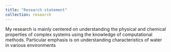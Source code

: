 ```yaml
---
title: "Research statement"
collection: research
---
```


My research is mainly centered on understanding the physical and chemical properties of complex systems using the knowledge of computational methods. Particular emphasis is on understanding characteristics of water in various environments 


